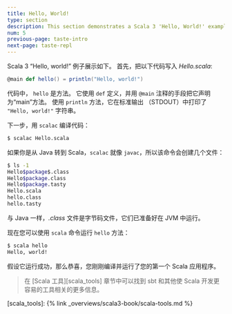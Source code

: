 ```yaml
---
title: Hello, World!
type: section
description: This section demonstrates a Scala 3 'Hello, World!' example.
num: 5
previous-page: taste-intro
next-page: taste-repl
---
```



Scala 3 “Hello, world!” 例子展示如下。
首先，把以下代码写入 _Hello.scala_:

```scala
@main def hello() = println("Hello, world!")
```

代码中， `hello` 是方法。
它使用 `def` 定义，并用 `@main` 注释的手段把它声明为“main”方法。
使用 `println` 方法，它在标准输出 （STDOUT）中打印了 `"Hello, world!"` 字符串。

下一步，用 `scalac` 编译代码：

```bash
$ scalac Hello.scala
```

如果你是从 Java 转到 Scala，`scalac` 就像 `javac`，所以该命令会创建几个文件：

```bash
$ ls -1
Hello$package$.class
Hello$package.class
Hello$package.tasty
Hello.scala
hello.class
hello.tasty
```

与 Java 一样，_.class_ 文件是字节码文件，它们已准备好在 JVM 中运行。

现在您可以使用 `scala` 命令运行 `hello` 方法：

```bash
$ scala hello
Hello, world!
```

假设它运行成功，那么恭喜，您刚刚编译并运行了您的第一个 Scala 应用程序。

> 在 [Scala 工具][scala_tools] 章节中可以找到 sbt 和其他使 Scala 开发更容易的工具相关的更多信息。

[scala_tools]: {% link _overviews/scala3-book/scala-tools.md %}